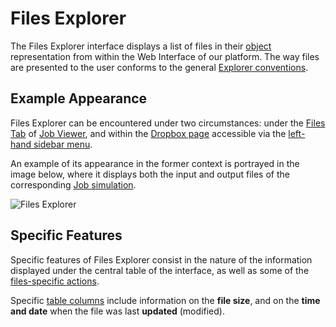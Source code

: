 # Files Explorer

The Files Explorer interface displays a list of files in their [object](../files.md#object-storage-of-files) representation from within the Web Interface of our platform. The way files are presented to the user conforms to the general [Explorer conventions](../../entities-general/ui/explorer.md). 

## Example Appearance

Files Explorer can be encountered under two circumstances: under the [Files Tab](../../jobs/ui/files-tab.md) of [Job Viewer](../../jobs/ui/viewer.md), and within the [Dropbox page](dropbox-page.md) accessible via the [left-hand sidebar menu](../../ui/left-sidebar.md). 

An example of its appearance in the former context is portrayed in the image below, where it displays both the input and output files of the corresponding [Job simulation](../../jobs/overview.md).

![Files Explorer](/images/data-in-objectstorage/files-explorer.png "Files Explorer")

## Specific Features

Specific features of Files Explorer consist in the nature of the information displayed under the central table of the interface, as well as some of the [files-specific actions](../actions/overview.md).

Specific [table columns](../../entities-general/ui/explorer.md#columns-selector) include information on the **file size**, and on the **time and date** when the file was last **updated** (modified). 
